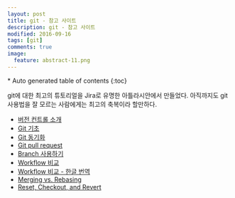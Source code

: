 ```yaml
---
layout: post
title: git - 참고 사이트
description: git - 참고 사이트
modified: 2016-09-16
tags: [git]
comments: true
image:
  feature: abstract-11.png
---
```


<section id="table-of-contents" class="toc">
<div id="drawer" markdown="1">
*  Auto generated table of contents
{:toc}
</div>
</section><!-- /#table-of-contents -->

git에 대한 최고의 튜토리얼을 Jira로 유명한 아틀라시안에서 만들었다. 아직까지도 git 사용법을 잘 모르는 사람에게는 최고의 축복이라 할만하다. 

- [버전 컨트롤 소개](https://www.atlassian.com/git/tutorials/what-is-version-control/)
- [Git 기초](https://www.atlassian.com/git/tutorials/what-is-git)
- [Git 동기화](https://www.atlassian.com/git/tutorials/syncing)
- [Git pull request](https://www.atlassian.com/git/tutorials/making-a-pull-request)
- [Branch 사용하기](https://www.atlassian.com/git/tutorials/using-branches)
- [Workflow 비교](https://www.atlassian.com/git/tutorials/comparing-workflows)
- [Workflow 비교 - 한글 번역](http://blog.appkr.kr/learn-n-think/comparing-workflows/)
- [Merging vs. Rebasing](https://www.atlassian.com/git/tutorials/merging-vs-rebasing)
- [Reset, Checkout, and Revert](https://www.atlassian.com/git/tutorials/resetting-checking-out-and-reverting)
